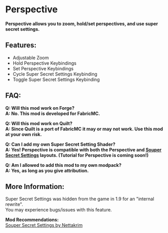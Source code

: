 # Perspective  
**Perspective allows you to zoom, hold/set perspectives, and use super secret settings.**  
## Features:  
- Adjustable Zoom  
- Hold Perspective Keybindings  
- Set Perspective Keybindings  
- Cycle Super Secret Settings Keybinding  
- Toggle Super Secret Settings Keybinding  

## FAQ:  
**Q: Will this mod work on Forge?**  
**A: No. This mod is developed for FabricMC.**  

**Q: Will this mod work on Quilt?**  
**A: Since Quilt is a port of FabricMC it may or may not work. Use this mod at your own risk.**  

**Q: Can I add my own Super Secret Setting Shader?**  
**A: Yes! Perspective is compatible with both the Perspective and [Souper Secret Settings](https://github.com/Nettakrim/Souper-Secret-Settings/blob/main/ResourcepackGuide/ResourcepackGuide.md) layouts.  (Tutorial for Perspective is coming soon!)**  

**Q: Am I allowed to add this mod to my own modpack?**  
**A: Yes, as long as you give attribution.**  

## More Information:  
Super Secret Settings was hidden from the game in 1.9 for an "internal rewrite".  
You may experience bugs/issues with this feature.  

**Mod Recommendations:**  
[Souper Secret Settings by Nettakrim](https://modrinth.com/mod/souper-secret-settings)    